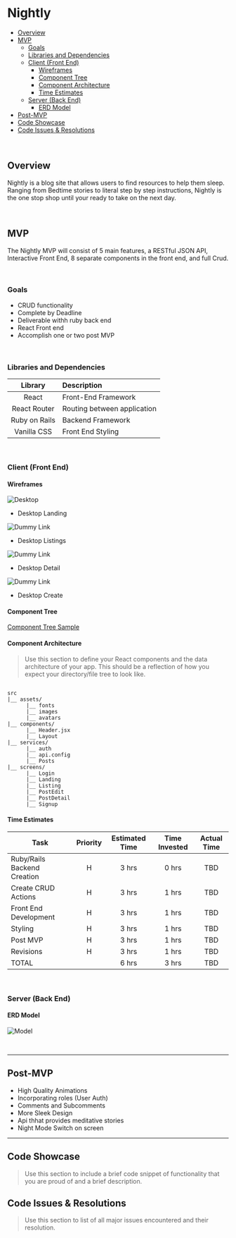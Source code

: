 # Nightly

- [Overview](#overview)
- [MVP](#mvp)
  - [Goals](#goals)
  - [Libraries and Dependencies](#libraries-and-dependencies)
  - [Client (Front End)](#client-front-end)
    - [Wireframes](#wireframes)
    - [Component Tree](#component-tree)
    - [Component Architecture](#component-architecture)
    - [Time Estimates](#time-estimates)
  - [Server (Back End)](#server-back-end)
    - [ERD Model](#erd-model)
- [Post-MVP](#post-mvp)
- [Code Showcase](#code-showcase)
- [Code Issues & Resolutions](#code-issues--resolutions)

<br>

## Overview

Nightly is a blog site that allows users to find resources to help them sleep. Ranging from Bedtime stories to literal step by step instructions, Nightly is the one stop shop until your ready to take on the next day.


<br>

## MVP

The Nightly MVP will consist of 5 main features, a RESTful JSON API, Interactive Front End, 8 separate components in the front end, and full Crud. 

<br>

### Goals

- CRUD functionality
- Complete by Deadline
- Deliverable withh ruby back end
- React Front end
- Accomplish one or two post MVP

<br>

### Libraries and Dependencies

|     Library      | Description                                |
| :--------------: | :----------------------------------------- |
|      React       | Front-End Framework|
|   React Router   | Routing between application |
| Ruby on Rails | Backend Framework |
| Vanilla CSS | Front End Styling |

<br>

### Client (Front End)

#### Wireframes

![Desktop](https://res.cloudinary.com/ddid7dngp/image/upload/v1635829001/Screen_Shot_2021-11-01_at_9.56.27_PM_sobibc.png)

- Desktop Landing

![Dummy Link](https://res.cloudinary.com/ddid7dngp/image/upload/v1635886921/Screen_Shot_2021-11-02_at_1.59.11_PM_kw6nxu.png)

- Desktop Listings

![Dummy Link](https://res.cloudinary.com/ddid7dngp/image/upload/v1635863560/Screen_Shot_2021-11-02_at_7.32.20_AM_psvibw.png)

- Desktop Detail

![Dummy Link](https://res.cloudinary.com/ddid7dngp/image/upload/v1635863642/Screen_Shot_2021-11-02_at_7.33.40_AM_izd9z6.png)

- Desktop Create

#### Component Tree

[Component Tree Sample](https://res.cloudinary.com/ddid7dngp/image/upload/v1635863340/Screen_Shot_2021-11-02_at_7.28.14_AM_nbajt7.png)

#### Component Architecture

> Use this section to define your React components and the data architecture of your app. This should be a reflection of how you expect your directory/file tree to look like. 

``` structure

src
|__ assets/
      |__ fonts
      |__ images
      |__ avatars
|__ components/
      |__ Header.jsx
      |__ Layout  
|__ services/
      |__ auth
      |__ api.config
      |__ Posts
|__ screens/
      |__ Login
      |__ Landing
      |__ Listing
      |__ PostEdit
      |__ PostDetail
      |__ Signup
```

#### Time Estimates


| Task                | Priority | Estimated Time | Time Invested | Actual Time |
| ------------------- | :------: | :------------: | :-----------: | :---------: |
| Ruby/Rails Backend Creation    |    H     |     3 hrs      |     0 hrs     |    TBD    |
| Create CRUD Actions |    H     |     3 hrs      |     1 hrs     |     TBD     |
| Front End Development |    H     |     3 hrs      |     1 hrs     |     TBD     |
| Styling  |    H     |     3 hrs      |     1 hrs     |     TBD     |
| Post MVP |    H     |     3 hrs      |     1 hrs     |     TBD     |
| Revisions |    H     |     3 hrs      |     1 hrs     |     TBD     |
| TOTAL               |          |     6 hrs      |     3 hrs     |     TBD     |


<br>

### Server (Back End)

#### ERD Model

![Model](https://res.cloudinary.com/ddid7dngp/image/upload/v1635881278/Screen_Shot_2021-11-02_at_12.27.01_PM_atvezb.png)

<br>

***

## Post-MVP

- High Quality Animations
- Incorporating roles (User Auth) 
- Comments and Subcomments
- More Sleek Design
- Api thhat provides meditative stories
- Night Mode Switch on screen

***

## Code Showcase

> Use this section to include a brief code snippet of functionality that you are proud of and a brief description.

## Code Issues & Resolutions

> Use this section to list of all major issues encountered and their resolution.

